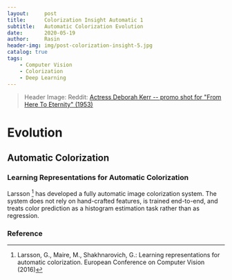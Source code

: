 ```yaml
---
layout:     post
title:      Colorization Insight Automatic 1
subtitle:   Automatic Colorization Evolution
date:       2020-05-19
author:     Rasin
header-img: img/post-colorization-insight-5.jpg
catalog: true
tags:
    - Computer Vision
    - Colorization
    - Deep Learning
---
```


> Header Image: Reddit: [Actress Deborah Kerr -- promo shot for "From Here To Eternity" (1953)](https://www.reddit.com/r/Colorization/comments/gniu0q/actress_deborah_kerr_promo_shot_for_from_here_to/) 

# Evolution

## Automatic Colorization

### Learning Representations for Automatic Colorization

Larsson [^1] has developed a fully automatic image colorization system. The system does not rely on hand-crafted features, is trained end-to-end, and treats color prediction as a histogram estimation task rather than as regression.



### Reference

[^1]: Larsson, G., Maire, M., Shakhnarovich, G.: Learning representations for automatic colorization. European Conference on Computer Vision (2016)